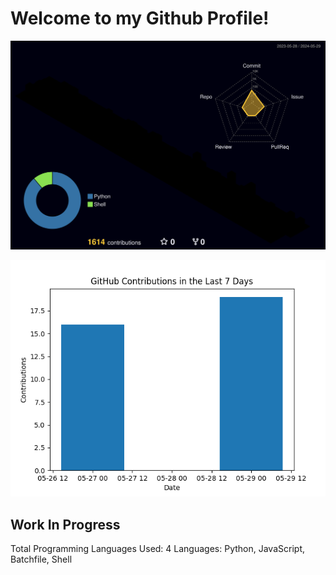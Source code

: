 # Welcome to my Github Profile!

![Pretty Contributions](./profile-3d-contrib/profile-night-rainbow.svg)

<!-- START CONTRIBUTIONS -->

![Contributions](contributions.png)
## Work In Progress
Total Programming Languages Used: 4
Languages: Python, JavaScript, Batchfile, Shell
